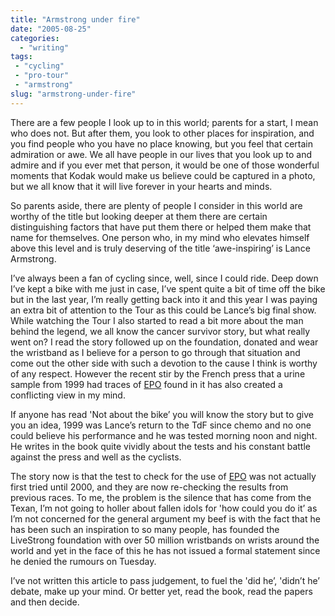 ```yaml
---
title: "Armstrong under fire"
date: "2005-08-25"
categories:
  - "writing"
tags:
 - "cycling"
 - "pro-tour"
 - "armstrong"
slug: "armstrong-under-fire"
---
```


There are a few people I look up to in this world; parents for a start, I mean who does not. But after them, you look to other places for inspiration, and you find people who you have no place knowing, but you feel that certain admiration or awe. We all have people in our lives that you look up to and admire and if you ever met that person, it would be one of those wonderful moments that Kodak would make us believe could be captured in a photo, but we all know that it will live forever in your hearts and minds.

So parents aside, there are plenty of people I consider in this world are worthy of the title but looking deeper at them there are certain distinguishing factors that have put them there or helped them make that name for themselves. One person who, in my mind who elevates himself above this level and is truly deserving of the title ‘awe-inspiring’ is Lance Armstrong.

I’ve always been a fan of cycling since, well, since I could ride. Deep down I’ve kept a bike with me just in case, I’ve spent quite a bit of time off the bike but in the last year, I’m really getting back into it and this year I was paying an extra bit of attention to the Tour as this could be Lance’s big final show. While watching the Tour I also started to read a bit more about the man behind the legend, we all know the cancer survivor story, but what really went on? I read the story followed up on the foundation, donated and wear the wristband as I believe for a person to go through that situation and come out the other side with such a devotion to the cause I think is worthy of any respect.
However the recent stir by the French press that a urine sample from 1999 had traces of [EPO](https://en.wikipedia.org/wiki/Erythropoietin) found in it has also created a conflicting view in my mind.

If anyone has read 'Not about the bike’ you will know the story but to give you an idea, 1999 was Lance’s return to the TdF since chemo and no one could believe his performance and he was tested morning noon and night. He writes in the book quite vividly about the tests and his constant battle against the press and well as the cyclists.

The story now is that the test to check for the use of [EPO](https://en.wikipedia.org/wiki/Erythropoietin) was not actually first tried until 2000, and they are now re-checking the results from previous races.
To me, the problem is the silence that has come from the Texan, I’m not going to holler about fallen idols for 'how could you do it’ as I’m not concerned for the general argument my beef is with the fact that he has been such an inspiration to so many people, has founded the LiveStrong foundation with over 50 million wristbands on wrists around the world and yet in the face of this he has not issued a formal statement since he denied the rumours on Tuesday.

I’ve not written this article to pass judgement, to fuel the 'did he’, 'didn’t he’ debate, make up your mind. Or better yet, read the book, read the papers and then decide.
